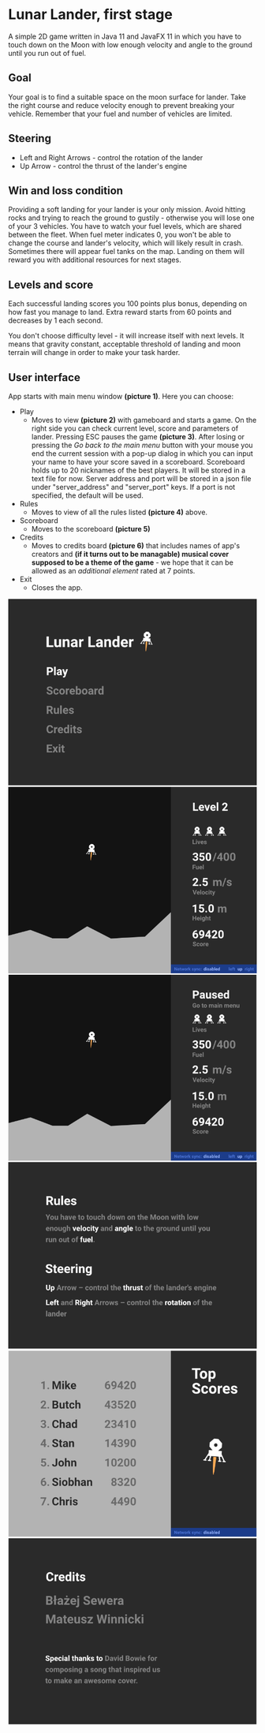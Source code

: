 # Lunar Lander, first stage

A simple 2D game written in Java 11 and JavaFX 11 in which you
have to touch down on the Moon with low enough velocity and
angle to the ground until you run out of fuel.


## Goal

Your goal is to find a suitable space on the moon surface for lander.
Take the right course and reduce velocity enough to prevent breaking your
vehicle. Remember that your fuel and number of vehicles are limited.


## Steering

- Left and Right Arrows - control the rotation of the lander
- Up Arrow - control the thrust of the lander's engine


## Win and loss condition

Providing a soft landing for your lander is your only mission. Avoid hitting
rocks and trying to reach the ground to gustily - otherwise you will lose one
of your 3 vehicles. You have to watch your fuel levels, which are shared
between the fleet. When fuel meter indicates 0, you won't be able to change
the course and lander's velocity, which will likely result in crash.
Sometimes there will appear fuel tanks on the map. Landing on them will reward 
you with additional resources for next stages.


## Levels and score

Each successful landing scores you 100 points plus bonus, depending on how
fast you manage to land. Extra reward starts from 60 points and decreases by 1
each second. 

You don't choose difficulty level - it will increase itself with next levels.
It means that gravity constant, acceptable threshold of landing and moon
terrain will change in order to make your task harder. 


## User interface

App starts with main menu window **(picture 1)**. Here you can choose:

- Play
  * Moves to view **(picture 2)** with gameboard and starts a game. On the
    right side you can check current level, score and parameters of lander.
    Pressing ESC pauses the game **(picture 3)**. After losing or pressing
    the *Go back to the main menu* button with your mouse you end the
    current session with a pop-up dialog in which you can input your name to
    have your score saved in a scoreboard. Scoreboard holds up to 20 nicknames
    of the best players. It will be stored in a text file for now. Server address 
    and port will be stored in a json file under "server_address" and "server_port" keys.
    If a port is not specified, the default will be used.
- Rules
  * Moves to view of all the rules listed **(picture 4)** above.
- Scoreboard
  * Moves to the scoreboard **(picture 5)**
- Credits
  * Moves to credits board **(picture 6)** that includes names of app's
    creators and **(if it turns out to be managable) musical cover supposed
    to be a theme of the game** - we hope that it can be allowed as an
    *additional element* rated at 7 points.
- Exit
  * Closes the app.

![Start](gui_mockup/start.png)
![In game](gui_mockup/in_game.png)
![Paused](gui_mockup/paused.png)
![Rules](gui_mockup/rules.png)
![Scoreboard](gui_mockup/scoreboard.png)
![Credits](gui_mockup/credits.png)
